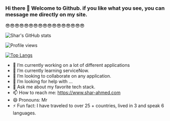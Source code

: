 ### Hi there 👋 Welcome to Github. if you like what you see, you can message me directly on my site.

😎😎😎😎😎😎😎😎😎😎😎😎😎😎😎😎😎



![Shar's GitHub stats](https://github-readme-stats.vercel.app/api?username=shar27&show_icons=true&theme=radical)

![Profile views](https://komarev.com/ghpvc/?shar27&color=green)

[![Top Langs](https://github-readme-stats.vercel.app/api/top-langs/?username=shar27)](https://github.com/shar27/github-readme-stats)


- 🔭 I’m currently working on a lot of different applications
- 🌱 I’m currently learning serviceNow.
- 👯 I’m looking to collaborate on any application.
- 🤔 I’m looking for help with ...
- 💬 Ask me about my favorite tech stack.
- 📫 How to reach me: https://www.shar-ahmed.com
- 😄 Pronouns: Mr
- ⚡ Fun fact: I have traveled to over 25 + countries, lived in 3 and speak 6 languages.

